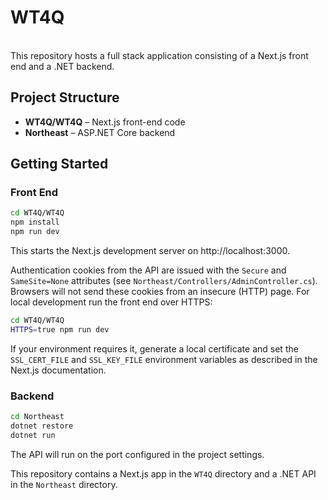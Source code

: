 # WT4Q

\
This repository hosts a full stack application consisting of a Next.js front end and a .NET backend.

## Project Structure

- **WT4Q/WT4Q** – Next.js front-end code
- **Northeast** – ASP.NET Core backend

## Getting Started

### Front End

```bash
cd WT4Q/WT4Q
npm install
npm run dev
```

This starts the Next.js development server on http://localhost:3000.

Authentication cookies from the API are issued with the `Secure` and
`SameSite=None` attributes (see
`Northeast/Controllers/AdminController.cs`). Browsers will not send
these cookies from an insecure (HTTP) page. For local development run
the front end over HTTPS:

```bash
cd WT4Q/WT4Q
HTTPS=true npm run dev
```

If your environment requires it, generate a local certificate and set
the `SSL_CERT_FILE` and `SSL_KEY_FILE` environment variables as
described in the Next.js documentation.

### Backend

```bash
cd Northeast
dotnet restore
dotnet run
```

The API will run on the port configured in the project settings.

This repository contains a Next.js app in the `WT4Q` directory and a .NET API in the `Northeast` directory.
